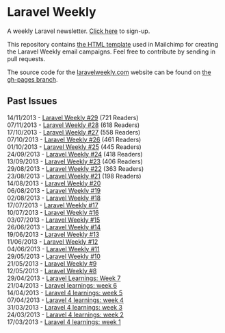# Laravel Weekly

A weekly Laravel newsletter. [Click here](http://laravelweekly.com) to sign-up.

This repository contains [the HTML template](newsletter.html) used in Mailchimp for creating the Laravel Weekly email campaigns. Feel free to contribute by sending in pull requests.

The source code for the [laravelweekly.com](http://laravelweekly.com) website can be found on [the gh-pages branch](https://github.com/LaravelIO/LaravelWeekly/tree/gh-pages).

## Past Issues

14/11/2013 - [Laravel Weekly #29](http://us7.campaign-archive1.com/?u=60fa14809d4de70a885daf382&id=e972d1d296) (721 Readers)  
07/11/2013 - [Laravel Weekly #28](http://us7.campaign-archive1.com/?u=60fa14809d4de70a885daf382&id=e886de53cb) (618 Readers)  
17/10/2013 - [Laravel Weekly #27](http://us7.campaign-archive1.com/?u=60fa14809d4de70a885daf382&id=5f2ba63d87) (558 Readers)  
07/10/2013 - [Laravel Weekly #26](http://us7.campaign-archive1.com/?u=60fa14809d4de70a885daf382&id=3bb6e895bf) (461 Readers)  
01/10/2013 - [Laravel Weekly #25](http://us7.campaign-archive2.com/?u=60fa14809d4de70a885daf382&id=19dd711e7a) (445 Readers)  
24/09/2013 - [Laravel Weekly #24](http://us7.campaign-archive1.com/?u=60fa14809d4de70a885daf382&id=485e74fc32) (418 Readers)  
13/09/2013 - [Laravel Weekly #23](http://us7.campaign-archive1.com/?u=60fa14809d4de70a885daf382&id=7d3830b80c) (406 Readers)  
29/08/2013 - [Laravel Weekly #22](http://us7.campaign-archive1.com/?u=60fa14809d4de70a885daf382&id=e3cc4c94d4) (363 Readers)  
23/08/2013 - [Laravel Weekly #21](http://us7.campaign-archive2.com/?u=60fa14809d4de70a885daf382&id=c4862519b5) (198 Readers)  
14/08/2013 - [Laravel Weekly #20](http://laravel.io/topic/45/laravel-weekly-20)  
06/08/2013 - [Laravel Weekly #19](http://laravel.io/topic/42/laravel-weekly-19)  
02/08/2013 - [Laravel Weekly #18](http://laravel.io/topic/40/laravel-weekly-18)  
17/07/2013 - [Laravel Weekly #17](http://laravel.io/topic/38/laravel-weekly-17)  
10/07/2013 - [Laravel Weekly #16](http://laravel.io/topic/36/laravel-weekly-16)  
03/07/2013 - [Laravel Weekly #15](http://laravel.io/topic/35/laravel-weekly-15)  
26/06/2013 - [Laravel Weekly #14](http://laravel.io/topic/34/laravel-weekly-14)  
19/06/2013 - [Laravel Weekly #13](http://laravel.io/topic/33/laravel-weekly-13)  
11/06/2013 - [Laravel Weekly #12](http://laravel.io/topic/31/laravel-weekly-12)  
04/06/2013 - [Laravel Weekly #11](http://laravel.io/topic/29/laravel-weekly-11)  
29/05/2013 - [Laravel Weekly #10](http://laravel.io/topic/28/laravel-weekly-10)  
21/05/2013 - [Laravel Weekly #9](http://driesvints.com/blog/laravel-weekly-9/)  
12/05/2013 - [Laravel Weekly #8](http://driesvints.com/blog/laravel-weekly-8/)  
29/04/2013 - [Laravel Learnings: Week 7](http://driesvints.com/blog/laravel-learnings-week-7/)  
21/04/2013 - [Laravel learnings: week 6](http://driesvints.com/blog/laravel-learnings-week-6/)  
14/04/2013 - [Laravel 4 learnings: week 5](http://driesvints.com/blog/laravel-4-learnings-week-5/)  
07/04/2013 - [Laravel 4 learnings: week 4](http://driesvints.com/blog/laravel-4-learnings-week-4/)  
31/03/2013 - [Laravel 4 learnings: week 3](http://driesvints.com/blog/laravel-4-learnings-week-3/)  
24/03/2013 - [Laravel 4 learnings: week 2](http://driesvints.com/blog/laravel-4-learnings-week-2/)  
17/03/2013 - [Laravel 4 learnings: week 1](http://driesvints.com/blog/weekly-laravel-4-learnings-week-1/)  
